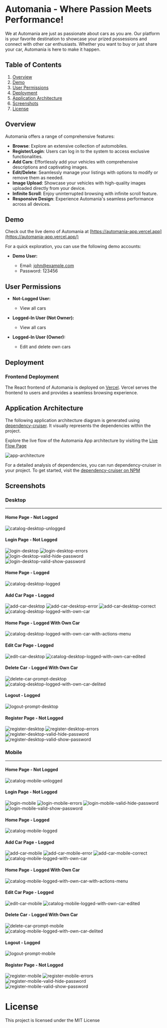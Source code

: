 # Automania - Where Passion Meets Performance!

We at Automania are just as passionate about cars as you are. Our platform is your favorite destination to showcase your prized possessions and connect with other car enthusiasts. Whether you want to buy or just share your car, Automania is here to make it happen.

## Table of Contents

1. [Overview](#overview)
2. [Demo](#demo)
3. [User Permissions](#user-permissions)
4. [Deployment](#deployment)
5. [Application Architecture](#application-architecture)
6. [Screenshots](#screenshots)
7. [License](#license)

## Overview

Automania offers a range of comprehensive features:

- **Browse**: Explore an extensive collection of automobiles.
- **Register/Login**: Users can log in to the system to access exclusive functionalities.
- **Add Cars**: Effortlessly add your vehicles with comprehensive descriptions and captivating images.
- **Edit/Delete**: Seamlessly manage your listings with options to modify or remove them as needed.
- **Image Upload**: Showcase your vehicles with high-quality images uploaded directly from your device.
- **Infinite Scroll**: Enjoy uninterrupted browsing with infinite scroll feature.
- **Responsive Design**: Experience Automania's seamless performance across all devices.

## Demo

Check out the live demo of Automania at [https://automania-app.vercel.app](https://automania-app.vercel.app/)

For a quick exploration, you can use the following demo accounts:

- **Demo User:**

  - Email: john@example.com
  - Password: 123456

## User Permissions

- **Not-Logged User:**

  - View all cars

- **Logged-In User (Not Owner):**

  - View all cars

- **Logged-In User (Owner):**

  - Edit and delete own cars

## Deployment

### Frontend Deployment

The React frontend of Automania is deployed on [Vercel](https://vercel.com/). Vercel serves the frontend to users and provides a seamless browsing experience.

## Application Architecture

The following application architecture diagram is generated using [dependency-cruiser](https://github.com/sverweij/dependency-cruiser). It visually represents the dependencies within the project.

Explore the live flow of the Automania App architecture by visiting the [Live Flow Page](https://todoryadkov.github.io/Automania_Live_Flow_Architecture/)

![app-architecture](https://github.com/TodorYadkov/Automania/assets/4013980/73a3a02a-127e-4ddf-9a11-949b2fc4ff70)

For a detailed analysis of dependencies, you can run dependency-cruiser in your project. To get started, visit the [dependency-cruiser on NPM](https://www.npmjs.com/package/dependency-cruiser)

## Screenshots

### Desktop

---

#### Home Page - Not Logged
![catalog-desktop-unlogged](https://github.com/TodorYadkov/Automania/assets/4013980/7ed8e3a7-6227-4da7-ae4b-1d389b7ec91e)

#### Login Page - Not Logged
![login-desktop](https://github.com/TodorYadkov/Automania/assets/4013980/9fd8b3e3-2fc1-4aed-adfe-c626ef447d83)
![login-desktop-errors](https://github.com/TodorYadkov/Automania/assets/4013980/bfcec10b-8b55-4a98-871b-682b07d9a63a)
![login-desktop-valid-hide-password](https://github.com/TodorYadkov/Automania/assets/4013980/d052cb7a-4338-46a3-aa79-ac9740dc188a)
![login-desktop-valid-show-password](https://github.com/TodorYadkov/Automania/assets/4013980/f19c6950-3978-47f3-bef9-8b1ab9f06d0c)

#### Home Page - Logged
![catalog-desktop-logged](https://github.com/TodorYadkov/Automania/assets/4013980/a8736cfb-21f7-4174-90b5-d84070bce246)

#### Add Car Page - Logged
![add-car-desktop](https://github.com/TodorYadkov/Automania/assets/4013980/1a87bc54-8a4b-4acb-817e-9a7235114cf4)
![add-car-desktop-error](https://github.com/TodorYadkov/Automania/assets/4013980/2c5bc0ff-29ef-4f95-8622-257cb07be554)
![add-car-desktop-correct](https://github.com/TodorYadkov/Automania/assets/4013980/7075ffea-f9fe-4141-adda-748afb2cf491)
![catalog-desktop-logged-with-own-car](https://github.com/TodorYadkov/Automania/assets/4013980/9d1a38e0-ef09-468e-854e-df8b57b9c281)

#### Home Page - Logged With Own Car
![catalog-desktop-logged-with-own-car-with-actions-menu](https://github.com/TodorYadkov/Automania/assets/4013980/16335046-bed3-4399-a7c2-a6d885879d10)

#### Edit Car Page - Logged
![edit-car-desktop](https://github.com/TodorYadkov/Automania/assets/4013980/718e376c-502f-464f-b61d-96ce19ce715f)
![catalog-desktop-logged-with-own-car-edited](https://github.com/TodorYadkov/Automania/assets/4013980/e5a42b5f-b184-45e8-bef1-b331ba1ba61a)


#### Delete Car - Logged With Own Car
![delete-car-prompt-desktop](https://github.com/TodorYadkov/Automania/assets/4013980/fc560c8e-5608-4082-86c5-d3e5a9a0b5c3)
![catalog-desktop-logged-with-own-car-delited](https://github.com/TodorYadkov/Automania/assets/4013980/c27be125-71cb-4fec-a59f-c820d8812d91)

#### Logout - Logged
![logout-prompt-desktop](https://github.com/TodorYadkov/Automania/assets/4013980/07ec3416-c6d7-4d86-8ed6-f1a74272a776)

#### Register Page - Not Logged
![register-desktop](https://github.com/TodorYadkov/Automania/assets/4013980/81dfa5e6-167b-4a9b-bcd2-b7294bbc1588)
![register-desktop-errors](https://github.com/TodorYadkov/Automania/assets/4013980/929df951-ca98-496f-8b88-ae786256528f)
![register-desktop-valid-hide-password](https://github.com/TodorYadkov/Automania/assets/4013980/74b05941-a76c-408f-a891-373a3a897488)
![register-desktop-valid-show-password](https://github.com/TodorYadkov/Automania/assets/4013980/dd5c931a-6731-47d8-a876-31eb0c7a5a66)


### Mobile

---

#### Home Page - Not Logged
![catalog-mobile-unlogged](https://github.com/TodorYadkov/Automania/assets/4013980/b0b992e1-89f7-4d58-b460-9e3f098c86fe)

#### Login Page - Not Logged
![login-mobile](https://github.com/TodorYadkov/Automania/assets/4013980/c2811216-43fd-432b-955b-98e491a170cd)
![login-mobile-errors](https://github.com/TodorYadkov/Automania/assets/4013980/cc8ae311-448e-4e0f-ade3-b1016de9a718)
![login-mobile-valid-hide-password](https://github.com/TodorYadkov/Automania/assets/4013980/38ed9982-b067-421c-9ed5-884136fe8719)
![login-mobile-valid-show-password](https://github.com/TodorYadkov/Automania/assets/4013980/09f37932-af8e-40d4-9205-e68dabf1c436)

#### Home Page - Logged
![catalog-mobile-logged](https://github.com/TodorYadkov/Automania/assets/4013980/190a68f8-b561-4ee3-ab93-063de6ef06f1)

#### Add Car Page - Logged
![add-car-mobile](https://github.com/TodorYadkov/Automania/assets/4013980/b9453e4b-0972-4c27-9152-1fef3fc485ea)
![add-car-mobile-error](https://github.com/TodorYadkov/Automania/assets/4013980/22296716-5d5d-477a-b768-9d60006b4c88)
![add-car-mobile-correct](https://github.com/TodorYadkov/Automania/assets/4013980/870b65ae-9517-41d1-8e07-e046ef9aaa48)
![catalog-mobile-logged-with-own-car](https://github.com/TodorYadkov/Automania/assets/4013980/e439494e-ed69-46de-994f-15bca35cb6fc)

#### Home Page - Logged With Own Car
![catalog-mobile-logged-with-own-car-with-actions-menu](https://github.com/TodorYadkov/Automania/assets/4013980/f9381d36-82ca-40ea-9528-9fd8e77901c2)

#### Edit Car Page - Logged
![edit-car-mobile](https://github.com/TodorYadkov/Automania/assets/4013980/00b4ec71-8dc1-4cda-afda-f609509d9705)
![catalog-mobile-logged-with-own-car-edited](https://github.com/TodorYadkov/Automania/assets/4013980/f691bff1-acae-45a9-b8b9-3794fbd49bd1)

#### Delete Car - Logged With Own Car
![delete-car-prompt-mobile](https://github.com/TodorYadkov/Automania/assets/4013980/5c62b347-1146-4415-bc4a-440ac20714cd)
![catalog-mobile-logged-with-own-car-delited](https://github.com/TodorYadkov/Automania/assets/4013980/7b3b01e6-494e-4653-adc4-6909b2291cc1)

#### Logout - Logged
![logout-prompt-mobile](https://github.com/TodorYadkov/Automania/assets/4013980/db96a956-5780-4a0a-93db-64c86961ea6b)

#### Register Page - Not Logged
![register-mobile](https://github.com/TodorYadkov/Automania/assets/4013980/d50ca3df-c7b7-456c-9461-e510957d464e)
![register-mobile-errors](https://github.com/TodorYadkov/Automania/assets/4013980/5208d6ef-e919-41f4-9d35-b46d7acfaec0)
![register-mobile-valid-hide-password](https://github.com/TodorYadkov/Automania/assets/4013980/0c3021d2-5a55-4efb-be82-5c197bddfc0c)
![register-mobile-valid-show-password](https://github.com/TodorYadkov/Automania/assets/4013980/51467f2e-2b58-48d4-bda5-a2247d497698)

# License

This project is licensed under the MIT License

